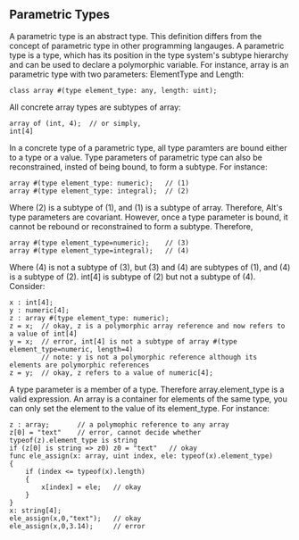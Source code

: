 ## Parametric Types

A parametric type is an abstract type. This definition differs from the concept of parametric type in other programming langauges. A parametric type is a type,
which has its position in the type system's subtype hierarchy and can be used to declare a polymorphic variable. For instance, array is an parametric type with two
parameters: ElementType and Length:

```altscript
class array #(type element_type: any, length: uint);
```

All concrete array types are subtypes of array:

```altscript
array of (int, 4);  // or simply,
int[4]
```

In a concrete type of a parametric type, all type paramters are bound either to a type or a value. Type parameters of parametric type can also be reconstrained,
insted of being bound, to form a subtype. For instance:

```altscript
array #(type element_type: numeric);   // (1)
array #(type element_type: integral);  // (2)
```

Where (2) is a subtype of (1), and (1) is a subtype of array. Therefore, Alt's type parameters are covariant. However, once a type parameter is bound, it cannot be
rebound or reconstrained to form a subtype. Therefore,

```altscript
array #(type element_type=numeric);    // (3)
array #(type element_type=integral);   // (4) 
```
Where (4) is not a subtype of (3), but (3) and (4) are subtypes of (1), and (4) is a subtype of (2). int[4] is subtype of (2) but not a subtype of (4). Consider:

```altscript
x : int[4];
y : numeric[4];
z : array #(type element_type: numeric);
z = x;  // okay, z is a polymorphic array reference and now refers to a value of int[4]
y = x;  // error, int[4] is not a subtype of array #(type element_type=numeric, length=4)
        // note: y is not a polymorphic reference although its elements are polymorphic references
z = y;  // okay, z refers to a value of numeric[4];
```

A type parameter is a member of a type. Therefore array.element_type is a valid expression. An array is a container for elements of the same type,
you can only set the element to the value of its element_type. For instance:

```altscript
z : array;       // a polymophic reference to any array
z[0] = "text"    // error, cannot decide whether typeof(z).element_type is string
if (z[0] is string => z0) z0 = "text"   // okay
func ele_assign(x: array, uint index, ele: typeof(x).element_type)
{
    if (index <= typeof(x).length)
    {
        x[index] = ele;   // okay
    }
}
x: string[4];
ele_assign(x,0,"text");   // okay
ele_assign(x,0,3.14);     // error
```

